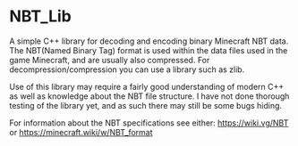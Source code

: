 # NBT_Lib
A simple C++ library for decoding and encoding binary Minecraft NBT data. 
The NBT(Named Binary Tag) format is used within the data files used in the game Minecraft, and are usually also compressed. 
For decompression/compression you can use a library such as zlib.

Use of this library may require a fairly good understanding of modern C++ as well as knowledge about the NBT file structure.
I have not done thorough testing of the library yet, and as such there may still be some bugs hiding.

For information about the NBT specifications see either: https://wiki.vg/NBT or https://minecraft.wiki/w/NBT_format

